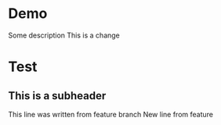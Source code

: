 # Demo

Some description 
This is a change
# Test


## This is a subheader
This line was written from feature branch
New line from feature
